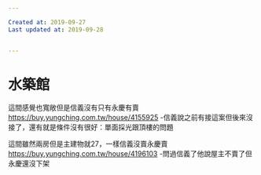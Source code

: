 ```yaml
---

Created at: 2019-09-27
Last updated at: 2019-09-28


---
```


# 水築館


這間感覺也寬敞但是信義沒有只有永慶有賣
<https://buy.yungching.com.tw/house/4155925>
\-信義說之前有接這案但後來沒接了，還有就是條件沒有很好：單面採光跟頂樓的問題

這間雖然兩房但是主建物就27，一樣信義沒賣永慶賣
<https://buy.yungching.com.tw/house/4196103>
\-問過信義了他說屋主不賣了但永慶還沒下架

